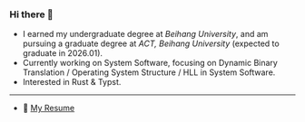 ### Hi there 👋

- I earned my undergraduate degree at *Beihang University*, and am pursuing a graduate degree at *ACT, Beihang University* (expected to graduate in 2026.01).
- Currently working on System Software, focusing on Dynamic Binary Translation / Operating System Structure / HLL in System Software.
- Interested in Rust & Typst.

-----------

- 📝 [My Resume](https://coekjan.github.io/resume)
